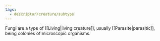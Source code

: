 ```yaml
---
tags:
  - descriptor/creature/subtype
---
```

Fungi are a type of [[Living|living creature]], usually [[Parasite|parasitic]], being colonies of microscopic organisms.